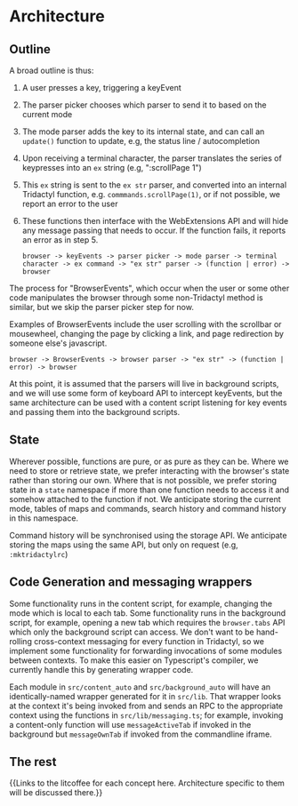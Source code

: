 # Architecture

## Outline

A broad outline is thus:

1.  A user presses a key, triggering a keyEvent
2.  The parser picker chooses which parser to send it to based on the current mode
3.  The mode parser adds the key to its internal state, and can call an `update()` function to update, e.g, the status line / autocompletion
4.  Upon receiving a terminal character, the parser translates the series of keypresses into an `ex` string (e.g, ":scrollPage 1")
5.  This `ex` string is sent to the `ex str` parser, and converted into an internal Tridactyl function, e.g. `commmands.scrollPage(1)`, or if not possible, we report an error to the user
6.  These functions then interface with the WebExtensions API and will hide any message passing that needs to occur. If the function fails, it reports an error as in step 5.

        browser -> keyEvents -> parser picker -> mode parser -> terminal character -> ex command -> "ex str" parser -> (function | error) -> browser

The process for "BrowserEvents", which occur when the user or some other code manipulates the browser through some non-Tridactyl method is similar, but we skip the parser picker step for now.

Examples of BrowserEvents include the user scrolling with the scrollbar or mousewheel, changing the page by clicking a link, and page redirection by someone else's javascript.

    browser -> BrowserEvents -> browser parser -> "ex str" -> (function | error) -> browser

At this point, it is assumed that the parsers will live in background scripts, and we will use some form of keyboard API to intercept keyEvents, but the same architecture can be used with a content script listening for key events and passing them into the background scripts.

## State

Wherever possible, functions are pure, or as pure as they can be. Where we need to store or retrieve state, we prefer interacting with the browser's state rather than storing our own. Where that is not possible, we prefer storing state in a `state` namespace if more than one function needs to access it and somehow attached to the function if not. We anticipate storing the current mode, tables of maps and commands, search history and command history in this namespace.

Command history will be synchronised using the storage API. We anticipate storing the maps using the same API, but only on request (e.g, `:mktridactylrc`)

## Code Generation and messaging wrappers

Some functionality runs in the content script, for example, changing the mode which is local to each tab. Some functionality runs in the background script, for example, opening a new tab which requires the `browser.tabs` API which only the background script can access. We don't want to be hand-rolling cross-context messaging for every function in Tridactyl, so we implement some functionality for forwarding invocations of some modules between contexts. To make this easier on Typescript's compiler, we currently handle this by generating wrapper code.

Each module in `src/content_auto` and `src/background_auto` will have an identically-named wrapper generated for it in `src/lib`. That wrapper looks at the context it's being invoked from and sends an RPC to the appropriate context using the functions in `src/lib/messaging.ts`; for example, invoking a content-only function will use `messageActiveTab` if invoked in the background but `messageOwnTab` if invoked from the commandline iframe.

## The rest

{{Links to the litcoffee for each concept here. Architecture specific to them will be discussed there.}}
